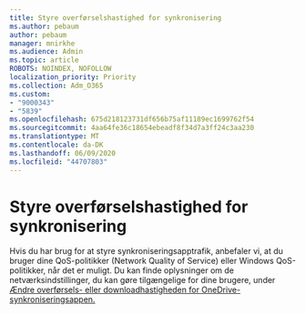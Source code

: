 ```yaml
---
title: Styre overførselshastighed for synkronisering
ms.author: pebaum
author: pebaum
manager: mnirkhe
ms.audience: Admin
ms.topic: article
ROBOTS: NOINDEX, NOFOLLOW
localization_priority: Priority
ms.collection: Adm_O365
ms.custom:
- "9000343"
- "5839"
ms.openlocfilehash: 675d218123731df656b75af11189ec1699762f54
ms.sourcegitcommit: 4aa64fe36c18654ebeadf8f34d7a3ff24c3aa230
ms.translationtype: MT
ms.contentlocale: da-DK
ms.lasthandoff: 06/09/2020
ms.locfileid: "44707803"
---
```

# <a name="control-sync-throughput"></a>Styre overførselshastighed for synkronisering

Hvis du har brug for at styre synkroniseringsapptrafik, anbefaler vi, at du bruger dine QoS-politikker (Network Quality of Service) eller Windows QoS-politikker, når det er muligt. Du kan finde oplysninger om de netværksindstillinger, du kan gøre tilgængelige for dine brugere, under [Ændre overførsels- eller downloadhastigheden for OneDrive-synkroniseringsappen.](https://support.office.com/article/71cc69da-2371-4981-8cc8-b4558bdda56e)